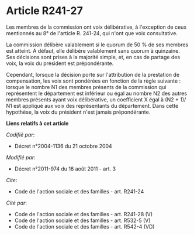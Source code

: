 # Article R241-27

Les membres de la commission ont voix délibérative, à l'exception de ceux mentionnés au 8° de l'article R. 241-24, qui n'ont
que voix consultative. 

La commission délibère valablement si le quorum de 50 % de ses membres est atteint. A défaut, elle délibère valablement sans
quorum à quinzaine. Ses décisions sont prises à la majorité simple, et, en cas de partage des voix, la voix du président est
prépondérante. 

Cependant, lorsque la décision porte sur l'attribution de la prestation de compensation, les voix sont pondérées en fonction
de la règle suivante : lorsque le nombre N1 des membres présents de la commission qui représentent le département est
inférieur ou égal au nombre N2 des autres membres présents ayant voix délibérative, un coefficient X égal à (N2 + 1)/ N1 est
appliqué aux voix des représentants du département. Dans cette hypothèse, la voix du président n'est jamais prépondérante.

**Liens relatifs à cet article**

_Codifié par_:

  - Décret n°2004-1136 du 21 octobre 2004

_Modifié par_:

  - Décret n°2011-974 du 16 août 2011 - art. 3

_Cite_:

  - Code de l'action sociale et des familles - art. R241-24

_Cité par_:

  - Code de l'action sociale et des familles - art. R241-28 (V)
  - Code de l'action sociale et des familles - art. R532-5 (V)
  - Code de l'action sociale et des familles - art. R542-4 (VD)
